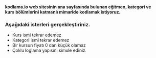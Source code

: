 #### kodlama.io web sitesinin ana sayfasında bulunan eğitmen, kategori ve kurs bölümlerini katmanlı mimaride kodlamak istiyoruz.


### Aşağıdaki isterleri gerçekleştiriniz.

* Kurs ismi tekrar edemez
* Kategori ismi tekrar edemez
* Bir kursun fiyatı 0 dan küçük olamaz
* Çoklu loglama yapısını simule ediniz.
